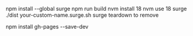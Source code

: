 npm install --global surge
npm run build
nvm install 18
nvm use 18
surge ./dist your-custom-name.surge.sh
surge teardown to remove


npm install gh-pages --save-dev
